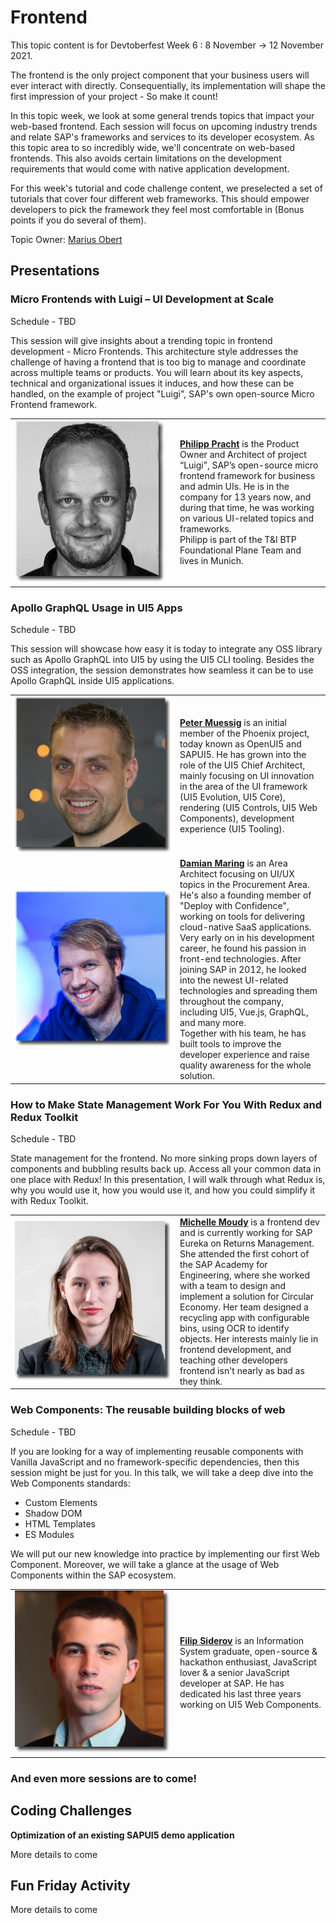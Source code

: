 # Frontend

This topic content is for Devtoberfest Week 6 : 8 November → 12 November 2021.

The frontend is the only project component that your business users will ever interact with directly. Consequentially, its implementation will shape the first impression of your project - So make it count!

In this topic week, we look at some general trends topics that impact your web-based frontend. Each session will focus on upcoming industry trends and relate SAP's frameworks and services to its developer ecosystem. As this topic area to so incredibly wide, we'll concentrate on web-based frontends. This also avoids certain limitations on the development requirements that would come with native application development.

For this week's tutorial and code challenge content, we preselected a set of tutorials that cover four different web frameworks. This should empower developers to pick the framework they feel most comfortable in (Bonus points if you do several of them).


Topic Owner: [Marius Obert](https://github.com/iobert)

## Presentations

### Micro Frontends with Luigi – UI Development at Scale
Schedule - TBD

This session will give insights about a trending topic in frontend development - Micro Frontends. This architecture style addresses the challenge of having a frontend that is too big to manage and coordinate across multiple teams or products. You will learn about its key aspects, technical and organizational issues it induces, and how these can be handled, on the example of project "Luigi", SAP's own open-source Micro Frontend framework.

<table >
    <tr>
        <td width=250><img src="../../images/PhilippPracht_250px_shade.png" alt="Philipp Pracht"></td>
        <td><b><a href="https://www.linkedin.com/in/philipp-pracht-3671b699">Philipp Pracht</a></b> is the Product Owner and Architect of project “Luigi”, SAP’s open-source micro frontend framework for business and admin UIs. He is in the company for 13 years now, and during that time, he was working on various UI-related topics and frameworks. <br/> Philipp is part of the T&I BTP Foundational Plane Team and lives in Munich.</td>
    </tr>
</table>

### Apollo GraphQL Usage in UI5 Apps
Schedule - TBD

This session will showcase how easy it is today to integrate any OSS library such as Apollo GraphQL into UI5 by using the UI5 CLI tooling. Besides the OSS integration, the session demonstrates how seamless it can be to use Apollo GraphQL inside UI5 applications.

<table >
    <tr>
        <td width=250><img src="../../images/PeterMuessig_250px_shade.png" alt="Peter Muessig"><br/></td>
        <td><b> <a href="https://people.sap.com/peter.muessig">Peter Muessig</a></b>  is an initial member of the Phoenix project, today known as OpenUI5 and SAPUI5. He has grown into the role of the UI5 Chief Architect, mainly focusing on UI innovation in the area of the UI framework (UI5 Evolution, UI5 Core), rendering (UI5 Controls, UI5 Web Components), development experience (UI5 Tooling).</td>
    </tr>
    <tr>
        <td width=250><img src="../../images/DamianMaring_250px_shade.png" alt="Damian Maring"><br/></td>
        <td><b><a href="https://damianmaring.com/">Damian Maring</a></b> is an Area Architect focusing on UI/UX topics in the Procurement Area. He's also a founding member of "Deploy with Confidence", working on tools for delivering cloud-native SaaS applications. Very early on in his development career, he found his passion in front-end technologies. After joining SAP in 2012, he looked into the newest UI-related technologies and spreading them throughout the company, including UI5, Vue.js, GraphQL, and many more. <br/> Together with his team, he has built tools to improve the developer experience and raise quality awareness for the whole solution.</td>
    </tr>
</table>

### How to Make State Management Work For You With Redux and Redux Toolkit 
Schedule - TBD

State management for the frontend. No more sinking props down layers of components and bubbling results back up. Access all your common data in one place with Redux! In this presentation, I will walk through what Redux is, why you would use it, how you would use it, and how you could simplify it with Redux Toolkit.

<table >
    <tr>
        <td width=250><img src="../../images/MichelleMoudy_250px_shadow.png" alt="Michelle Moudy"><br/></td>
        <td><b><a href="https://www.linkedin.com/in/michelle-moudy-57216716a/">Michelle Moudy</a></b>  is a frontend dev and is currently working for SAP Eureka on Returns Management.
        She attended the first cohort of the SAP Academy for Engineering, where she worked with a team to design and implement a solution for Circular Economy. Her team designed a recycling app with configurable bins, using OCR to identify objects.
        Her interests mainly lie in frontend development, and teaching other developers frontend isn't nearly as bad as they think.</td>
    </tr>
</table>



### Web Components: The reusable building blocks of web 
Schedule - TBD

If you are looking for a way of implementing reusable components with Vanilla JavaScript and no framework-specific dependencies, then this session might be just for you. In this talk, we will take a deep dive into the Web Components standards:
- Custom Elements
- Shadow DOM
- HTML Templates
- ES Modules

We will put our new knowledge into practice by implementing our first Web Component. Moreover, we will take a glance at the usage of Web Components within the SAP ecosystem.

<table >
    <tr>
        <td width=250><img src="../../images/FilipSiderov_250px_shadow.png" alt="Filip Siderov"><br/></td>
        <td><b><a href="https://people.sap.com/fifoosid">Filip Siderov</a></b> is an Information System graduate, open-source & hackathon enthusiast, JavaScript lover & a senior JavaScript developer at SAP. He has dedicated his last three years working on UI5 Web Components.</td>
    </tr>
</table>


### And even more sessions are to come!

## Coding Challenges

**Optimization of an existing SAPUI5 demo application**

More details to come

## Fun Friday Activity

More details to come
